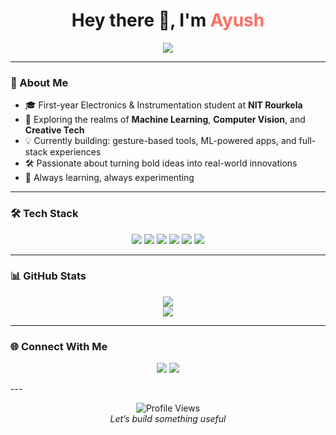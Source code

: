 <h1 align="center">Hey there 👋, I'm <span style="color:#FF6F61">Ayush</span></h1>

<p align="center">
  <img src="https://readme-typing-svg.herokuapp.com?center=true&vCenter=true&width=600&lines=Electronics+%7C+ML+Engineer+in+Making;Crafting+Futuristic+Projects+🛠️;Loves+to+Build+Cool+Stuff+%F0%9F%92%A1;Exploring+the+Tech+Universe+%F0%9F%8C%90" />
</p>

---

### 🌟 About Me

- 🎓 First-year Electronics & Instrumentation student at **NIT Rourkela**
- 🤖 Exploring the realms of **Machine Learning**, **Computer Vision**, and **Creative Tech**
- 💡 Currently building: gesture-based tools, ML-powered apps, and full-stack experiences
- 🛠️ Passionate about turning bold ideas into real-world innovations
- 🧩 Always learning, always experimenting

---

### 🛠️ Tech Stack

<p align="center">
  <img src="https://img.shields.io/badge/Python-3670A0?style=for-the-badge&logo=python&logoColor=white"/>
  <img src="https://img.shields.io/badge/TensorFlow-FF6F00?style=for-the-badge&logo=tensorflow&logoColor=white"/>
  <img src="https://img.shields.io/badge/OpenCV-27338e?style=for-the-badge&logo=opencv&logoColor=white"/>
  <img src="https://img.shields.io/badge/MediaPipe-FECE2A?style=for-the-badge&logo=google&logoColor=black"/>
  <img src="https://img.shields.io/badge/Django-092E20?style=for-the-badge&logo=django&logoColor=white"/>
  <img src="https://img.shields.io/badge/MySQL-4479A1?style=for-the-badge&logo=mysql&logoColor=white"/>
</p>

---

### 📊 GitHub Stats

<p align="center">
  <img src="https://github-readme-stats.vercel.app/api?username=ayushsamal&show_icons=true&theme=tokyonight"/>
  <br/>
  <img src="https://github-readme-streak-stats.herokuapp.com?user=ayushsamal&theme=tokyonight"/>
</p>

---

### 🌐 Connect With Me

<p align="center">
  <a href="https://www.linkedin.com/in/ayush-kumar-samal-608178340"><img src="https://img.shields.io/badge/-LinkedIn-blue?style=flat-square&logo=Linkedin&logoColor=white"></a>
  <a href="https://twitter.com/your-handle"><img src="https://img.shields.io/badge/-Twitter-1DA1F2?style=flat-square&logo=Twitter&logoColor=white"></a>
 
</p>
---

<p align="center">
  <img src="https://komarev.com/ghpvc/?username=ayushsamal&color=blueviolet" alt="Profile Views"/>
  <br/>
  <i>Let’s build something useful</i>
</p>
